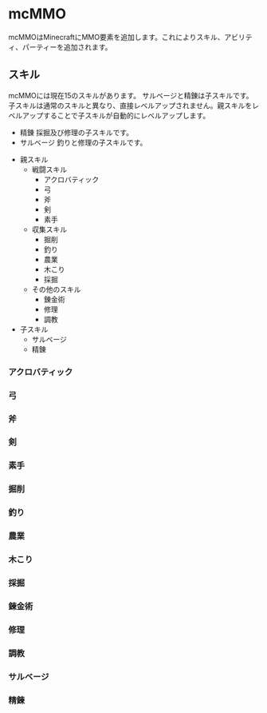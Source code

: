 # mcMMO
mcMMOはMinecraftにMMO要素を追加します。これによりスキル、アビリティ、パーティーを追加されます。

## スキル
mcMMOには現在15のスキルがあります。
サルベージと精錬は子スキルです。子スキルは通常のスキルと異なり、直接レベルアップされません。親スキルをレベルアップすることで子スキルが自動的にレベルアップします。

- 精錬          採掘及び修理の子スキルです。
- サルベージ     釣りと修理の子スキルです。

* 親スキル
    - 戦闘スキル
        - アクロバティック
        - 弓
        - 斧
        - 剣
        - 素手   
    - 収集スキル
        - 掘削
        - 釣り
        - 農業
        - 木こり
        - 採掘
    - その他のスキル
        - 錬金術
        - 修理
        - 調教
* 子スキル
    - サルベージ
    - 精錬

### アクロバティック

### 弓

### 斧

### 剣

### 素手

### 掘削

### 釣り

### 農業

### 木こり

### 採掘

### 錬金術

### 修理

### 調教

### サルベージ

### 精錬
